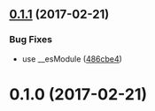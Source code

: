 <a name="0.1.1"></a>
## [0.1.1](https://github.com/christophehurpeau/babel-preset-babili-optimizations/compare/v0.1.0...v0.1.1) (2017-02-21)


### Bug Fixes

* use __esModule ([486cbe4](https://github.com/christophehurpeau/babel-preset-babili-optimizations/commit/486cbe4))


<a name="0.1.0"></a>
# 0.1.0 (2017-02-21)
